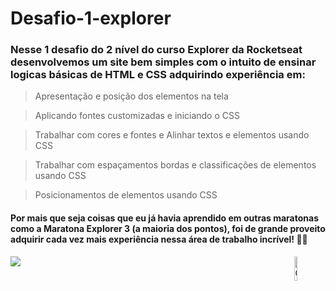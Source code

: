 # Desafio-1-explorer
<h3>
  Nesse 1 desafio do 2 nível do curso Explorer da Rocketseat desenvolvemos um site bem simples com o intuito de ensinar logicas básicas de HTML e CSS adquirindo experiência em:
</h3>

> Apresentação e posição dos elementos na tela

> Aplicando fontes customizadas e iniciando o CSS

> Trabalhar com cores e fontes e Alinhar textos e elementos usando CSS

> Trabalhar com espaçamentos bordas e classificações de elementos usando CSS

> Posicionamentos de elementos usando CSS

<h4>
  Por mais que seja  coisas que eu já havia aprendido em outras maratonas como a Maratona Explorer 3 (a maioria dos pontos), foi de grande proveito adquirir cada vez mais experiência nessa área de trabalho incrível! 🚀💜 
</h4>

 <a href="file:///C:/Users/dougl/OneDrive/Área%20de%20Trabalho/Explorer/Index.html" target="_blank"><img src="https://img.shields.io/badge/Figma-F24E1E?style=for-the-badge&logo=figma&logoColor=white" target="_blank"></a>
<img width="10%" align="right" alt="Github Image" src="https://github.com/SP-XD/SP-XD/blob/main/images/linux_rounded.gif?raw=true" />
